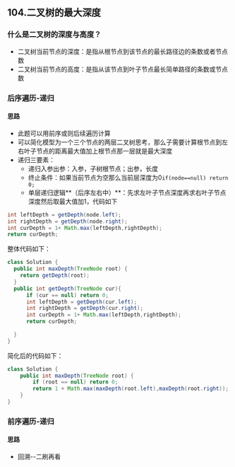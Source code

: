 ## 104.二叉树的最大深度

### 什么是二叉树的深度与高度？
- 二叉树当前节点的深度：是指从根节点到该节点的最长路径边的条数或者节点数
- 二叉树当前节点的高度：是指从该节点到叶子节点最长简单路径的条数或节点数

### 后序遍历-递归
#### 思路
- 此题可以用前序或则后续遍历计算
- 可以简化模型为一个三个节点的两层二叉树思考，那么子需要计算根节点到左右叶子节点的距离最大值加上根节点那一层就是最大深度
- 递归三要素：
  - 递归入参出参：入参，子树根节点；出参，长度
  - 终止条件：如果当前节点为空那么当前层深度为0```if(node==null) return 0;``` 
  - 单层递归逻辑**（后序左右中）**：先求左叶子节点深度再求右叶子节点深度然后取最大值加1，代码如下
```java
int leftDepth = getDepth(node.left);
int rightDepth = getDepth(node.right);
int curDepth = 1+ Math.max(leftDepth,rightDepth);
return curDepth;
```

整体代码如下：
```java
class Solution {
  public int maxDepth(TreeNode root) {
    return getDepth(root);
  }
  public int getDepth(TreeNode cur){
      if (cur == null) return 0;
      int leftDepth = getDepth(cur.left);
      int rightDepth = getDepth(cur.right);
      int curDepth = 1+ Math.max(leftDepth,rightDepth);
      return curDepth;
      
  }
}

```

简化后的代码如下：
```java
class Solution {
    public int maxDepth(TreeNode root) {
        if (root == null) return 0;
        return 1 + Math.max(maxDepth(root.left),maxDepth(root.right));
    }
}
```

### 前序遍历-递归
#### 思路
- 回溯--二刷再看


